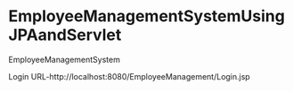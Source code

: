 # EmployeeManagementSystemUsingJPAandServlet
EmployeeManagementSystem

Login URL-http://localhost:8080/EmployeeManagement/Login.jsp
